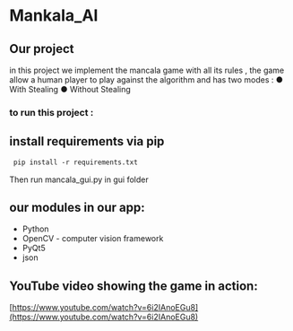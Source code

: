 # Mankala_AI
## Our project

in this project we implement the mancala game with all its rules , the game allow a human player to play against the algorithm and has two modes :
  ● With Stealing
  ● Without Stealing 

### to  run this project :
## install requirements via pip
```markdown
 pip install -r requirements.txt
```
Then run mancala_gui.py in gui folder

## our modules in our app:
- Python
- OpenCV - computer vision framework
- PyQt5 
- json 

## YouTube video showing the game in action:
[https://www.youtube.com/watch?v=6i2IAnoEGu8](https://www.youtube.com/watch?v=6i2IAnoEGu8)
